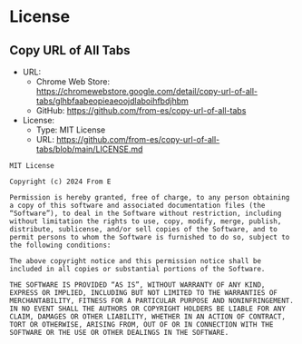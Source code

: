 # License

## Copy URL of All Tabs

- URL:
	- Chrome Web Store: https://chromewebstore.google.com/detail/copy-url-of-all-tabs/glhbfaabeopieaeoojdlaboihfbdjhbm
	- GitHub: https://github.com/from-es/copy-url-of-all-tabs
- License:
	- Type: MIT License
	- URL: https://github.com/from-es/copy-url-of-all-tabs/blob/main/LICENSE.md

```
MIT License

Copyright (c) 2024 From E

Permission is hereby granted, free of charge, to any person obtaining a copy of this software and associated documentation files (the “Software”), to deal in the Software without restriction, including without limitation the rights to use, copy, modify, merge, publish, distribute, sublicense, and/or sell copies of the Software, and to permit persons to whom the Software is furnished to do so, subject to the following conditions:

The above copyright notice and this permission notice shall be included in all copies or substantial portions of the Software.

THE SOFTWARE IS PROVIDED “AS IS”, WITHOUT WARRANTY OF ANY KIND, EXPRESS OR IMPLIED, INCLUDING BUT NOT LIMITED TO THE WARRANTIES OF MERCHANTABILITY, FITNESS FOR A PARTICULAR PURPOSE AND NONINFRINGEMENT. IN NO EVENT SHALL THE AUTHORS OR COPYRIGHT HOLDERS BE LIABLE FOR ANY CLAIM, DAMAGES OR OTHER LIABILITY, WHETHER IN AN ACTION OF CONTRACT, TORT OR OTHERWISE, ARISING FROM, OUT OF OR IN CONNECTION WITH THE SOFTWARE OR THE USE OR OTHER DEALINGS IN THE SOFTWARE.
```